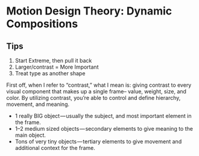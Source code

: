 # Motion Design Theory: Dynamic Compositions

## Tips

1. Start Extreme, then pull it back
2. Larger/contrast = More Important
3. Treat type as another shape

First off, when I refer to “contrast,” what I mean is: giving contrast to every visual component that makes up a single frame– value, weight, size, and color. By utilizing contrast, you’re able to control and define hierarchy, movement, and meaning.

- 1 really BIG object — usually the subject, and most important element in the frame.
- 1–2 medium sized objects — secondary elements to give meaning to the main object.
- Tons of very tiny objects — tertiary elements to give movement and additional context for the frame.
